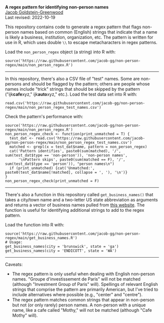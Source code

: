 **A regex pattern for identifying non-person names**  
[Jacob Goldstein-Greenwood](https://github.com/jacob-gg/)  
Last revised: 2022-10-19

This repository contains code to generate a regex pattern that flags non-person names based on common (English) strings that indicate that a name is likely a business, institution, organization, etc. The pattern is written for use in R, which uses double `\\` to escape metacharacters in regex patterns.

Load the `non_person_regex` object (a string) into R with:  

`source('https://raw.githubusercontent.com/jacob-gg/non-person-regex/main/non_person_regex.R')`

---

In this repository, there's also a CSV file of "test" names. Some are non-persons and should be flagged by the pattern; others are people whose names include "trick" strings that should be skipped by the pattern ("ijk**cafe**xyz," ijk**auto**xyz," etc.). Load the test data set into R with:

`read.csv('https://raw.githubusercontent.com/jacob-gg/non-person-regex/main/non_person_regex_test_names.csv')`

Check the pattern's performance with:

```
source('https://raw.githubusercontent.com/jacob-gg/non-person-regex/main/non_person_regex.R')
non_person_regex_check <- function(print_unmatched = T) {
  test_dat <- read.csv('https://raw.githubusercontent.com/jacob-gg/non-person-regex/main/non_person_regex_test_names.csv')
  matched <- grepl(x = test_dat$name, pattern = non_person_regex)
  cat('Pattern identifies', paste0(sum(matched), '/', sum(test_dat$type == 'non-person')), 'non-person names',
      '\nPattern skips', paste0(sum(matched == F), '/', sum(test_dat$type == 'person')), "person names\n")
  if (print_unmatched) {cat('Unmatched:', paste0(test_dat$name[!matched], collapse = ', '), '\n')}
}
non_person_regex_check(print_unmatched = F)
```

---

There's also a function in this repository called `get_business_names()` that takes a city/town name and a two-letter US state abbreviation as arguments and returns a vector of business names pulled from [this website](https://us-business.info/). The function is useful for identifying additional strings to add to the regex pattern.

Load the function into R with:

```
source('https://raw.githubusercontent.com/jacob-gg/non-person-regex/main/get_business_names.R')
# Usage:
get_business_names(city = 'brunswick', state = 'ga')
get_business_names(city = 'ENDICOTT', state = 'WA')
```

---

Caveats:

- The regex pattern is only useful when dealing with English non-person names. "Groupe d'investissement de Paris" will not be matched (although "Investment Group of Paris" will). Spellings of relevant English strings that comprise the pattern are primarily American, but I've tried to include alternatives where possible (e.g., "center" and "centre").
- The regex pattern matches common strings that appear in non-person but not (or only rarely) person names. A non-person with a unique name, like a cafe called "Mothy," will not be matched (although "Cafe Mothy" will).
